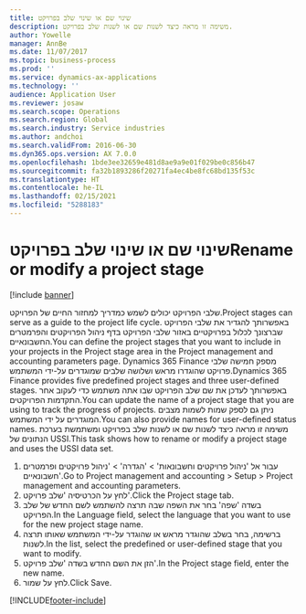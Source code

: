 ```yaml
---
title: שינוי שם או שינוי שלב בפרויקט
description: משימה זו מראה כיצד לשנות שם או לשנות שלב בפרויקט.
author: Yowelle
manager: AnnBe
ms.date: 11/07/2017
ms.topic: business-process
ms.prod: ''
ms.service: dynamics-ax-applications
ms.technology: ''
audience: Application User
ms.reviewer: josaw
ms.search.scope: Operations
ms.search.region: Global
ms.search.industry: Service industries
ms.author: andchoi
ms.search.validFrom: 2016-06-30
ms.dyn365.ops.version: AX 7.0.0
ms.openlocfilehash: 1bde3ee32659e481d8ae9a9e01f029be0c856b47
ms.sourcegitcommit: fa32b1893286f20271fa4ec4be8fc68bd135f53c
ms.translationtype: HT
ms.contentlocale: he-IL
ms.lasthandoff: 02/15/2021
ms.locfileid: "5288183"
---
```

# <a name="rename-or-modify-a-project-stage"></a><span data-ttu-id="7e4a8-103">שינוי שם או שינוי שלב בפרויקט</span><span class="sxs-lookup"><span data-stu-id="7e4a8-103">Rename or modify a project stage</span></span>

[!include [banner](../../includes/banner.md)]

<span data-ttu-id="7e4a8-104">שלבי הפרויקט יכולים לשמש כמדריך למחזור החיים של הפרויקט.</span><span class="sxs-lookup"><span data-stu-id="7e4a8-104">Project stages can serve as a guide to the project life cycle.</span></span> <span data-ttu-id="7e4a8-105">באפשרותך להגדיר את שלבי הפרויקט שברצונך לכלול בפרויקטיים באזור שלבי הפרויקט בדף ניהול הפרויקטים והפרמטרים החשבונאיים.</span><span class="sxs-lookup"><span data-stu-id="7e4a8-105">You can define the project stages that you want to include in your projects in the Project stage area in the Project management and accounting parameters page.</span></span> <span data-ttu-id="7e4a8-106">Dynamics 365 Finance מספק חמישה שלבי פרויקט שהוגדרו מראש ושלושה שלבים שמוגדרים על-ידי המשתמש.</span><span class="sxs-lookup"><span data-stu-id="7e4a8-106">Dynamics 365 Finance provides five predefined project stages and three user-defined stages.</span></span> <span data-ttu-id="7e4a8-107">באפשרותך לעדכן את שם שלב הפרויקט שבו אתה משתמש כדי לעקוב אחר התקדמות הפרויקטים.</span><span class="sxs-lookup"><span data-stu-id="7e4a8-107">You can update the name of a project stage that you are using to track the progress of projects.</span></span> <span data-ttu-id="7e4a8-108">ניתן גם לספק שמות לשמות מצבים המוגדרים על ידי המשתמש.</span><span class="sxs-lookup"><span data-stu-id="7e4a8-108">You can also provide names for user-defined status names.</span></span> <span data-ttu-id="7e4a8-109">משימה זו מראה כיצד לשנות שם או לשנות שלב בפרויקט ומשתמשת בערכת הנתונים של USSI.</span><span class="sxs-lookup"><span data-stu-id="7e4a8-109">This task shows how to rename or modify a project stage and uses the USSI data set.</span></span>

1. <span data-ttu-id="7e4a8-110">עבור אל 'ניהול פרויקטים וחשבונאות' > 'הגדרה' > 'ניהול פרויקטים ופרמטרים חשבונאיים'.</span><span class="sxs-lookup"><span data-stu-id="7e4a8-110">Go to Project management and accounting > Setup > Project management and accounting parameters.</span></span>
2. <span data-ttu-id="7e4a8-111">לחץ על הכרטיסיה 'שלב פרויקט'.</span><span class="sxs-lookup"><span data-stu-id="7e4a8-111">Click the Project stage tab.</span></span>
3. <span data-ttu-id="7e4a8-112">בשדה 'שפה' בחר את השפה שבה תרצה להשתמש לשם החדש של שלב הפרויקט.</span><span class="sxs-lookup"><span data-stu-id="7e4a8-112">In the Language field, select the language that you want to use for the new project stage name.</span></span>
4. <span data-ttu-id="7e4a8-113">ברשימה, בחר בשלב שהוגדר מראש או שהוגדר על-ידי המשתמש שאותו תרצה לשנות.</span><span class="sxs-lookup"><span data-stu-id="7e4a8-113">In the list, select the predefined or user-defined stage that you want to modify.</span></span> 
5. <span data-ttu-id="7e4a8-114">הזן את השם החדש בשדה 'שלב פרויקט'.</span><span class="sxs-lookup"><span data-stu-id="7e4a8-114">In the Project stage field, enter the new name.</span></span>
6. <span data-ttu-id="7e4a8-115">לחץ על שמור.</span><span class="sxs-lookup"><span data-stu-id="7e4a8-115">Click Save.</span></span>


[!INCLUDE[footer-include](../../includes/footer-banner.md)]